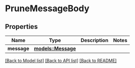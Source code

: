 # PruneMessageBody

## Properties

Name | Type | Description | Notes
------------ | ------------- | ------------- | -------------
**message** | [**models::Message**](Message.md) |  | 

[[Back to Model list]](../README.md#documentation-for-models) [[Back to API list]](../README.md#documentation-for-api-endpoints) [[Back to README]](../README.md)


